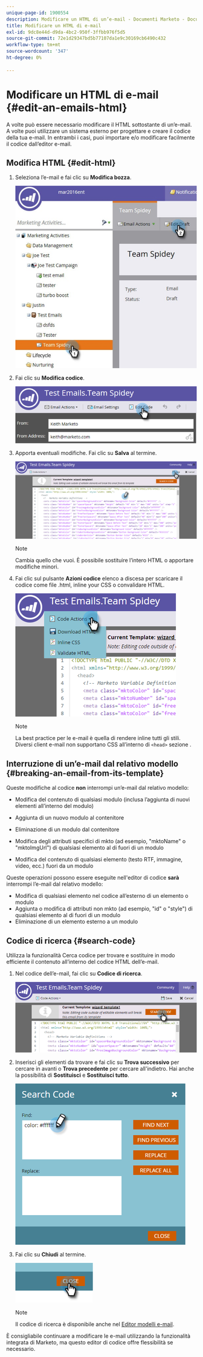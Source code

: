 ```yaml
---
unique-page-id: 1900554
description: Modificare un HTML di un’e-mail - Documenti Marketo - Documentazione del prodotto
title: Modificare un HTML di e-mail
exl-id: 9dc8e44d-d9da-4bc2-950f-3ffbb976f5d5
source-git-commit: 72e1d29347bd5b77107da1e9c30169cb6490c432
workflow-type: tm+mt
source-wordcount: '347'
ht-degree: 0%

---
```


# Modificare un HTML di e-mail {#edit-an-emails-html}

A volte può essere necessario modificare il HTML sottostante di un’e-mail. A volte puoi utilizzare un sistema esterno per progettare e creare il codice della tua e-mail. In entrambi i casi, puoi importare e/o modificare facilmente il codice dall’editor e-mail.

## Modifica HTML {#edit-html}

1. Seleziona l’e-mail e fai clic su **Modifica bozza**.

   ![](assets/teamspidey.jpg)

1. Fai clic su **Modifica codice**.

   ![](assets/two-4.png)

1. Apporta eventuali modifiche. Fai clic su **Salva** al termine.

   ![](assets/three-3.png)

   >[!NOTE]
   >
   >Cambia quello che vuoi. È possibile sostituire l’intero HTML o apportare modifiche minori.

1. Fai clic sul pulsante **Azioni codice** elenco a discesa per scaricare il codice come file .html, inline your CSS o convalidare HTML.

   ![](assets/four-2.png)

   >[!NOTE]
   >
   >La best practice per le e-mail è quella di rendere inline tutti gli stili. Diversi client e-mail non supportano CSS all’interno di `<head>` sezione .

## Interruzione di un’e-mail dal relativo modello {#breaking-an-email-from-its-template}

Queste modifiche al codice **non** interrompi un’e-mail dal relativo modello:

* Modifica del contenuto di qualsiasi modulo (inclusa l’aggiunta di nuovi elementi all’interno del modulo)
* Aggiunta di un nuovo modulo al contenitore
* Eliminazione di un modulo dal contenitore

* Modifica degli attributi specifici di mkto (ad esempio, &quot;mktoName&quot; o &quot;mktoImgUrl&quot;) di qualsiasi elemento al di fuori di un modulo
* Modifica del contenuto di qualsiasi elemento (testo RTF, immagine, video, ecc.) fuori da un modulo

Queste operazioni possono essere eseguite nell&#39;editor di codice **sarà** interrompi l’e-mail dal relativo modello:

* Modifica di qualsiasi elemento nel codice all’esterno di un elemento o modulo
* Aggiunta o modifica di attributi non mkto (ad esempio, &quot;id&quot; o &quot;style&quot;) di qualsiasi elemento al di fuori di un modulo
* Eliminazione di un elemento esterno a un modulo

## Codice di ricerca {#search-code}

Utilizza la funzionalità Cerca codice per trovare e sostituire in modo efficiente il contenuto all’interno del codice HTML dell’e-mail.

1. Nel codice dell’e-mail, fai clic su **Codice di ricerca**.

   ![](assets/five-2.png)

1. Inserisci gli elementi da trovare e fai clic su **Trova successivo** per cercare in avanti o **Trova precedente** per cercare all&#39;indietro. Hai anche la possibilità di **Sostituisci** e **Sostituisci tutto**.

   ![](assets/six-1.png)

1. Fai clic su **Chiudi** al termine.

   ![](assets/seven.png)

   >[!NOTE]
   >
   >Il codice di ricerca è disponibile anche nel [Editor modelli e-mail](/help/marketo/product-docs/email-marketing/general/email-editor-2/create-an-email-template.md).

È consigliabile continuare a modificare le e-mail utilizzando la funzionalità integrata di Marketo, ma questo editor di codice offre flessibilità se necessario.
